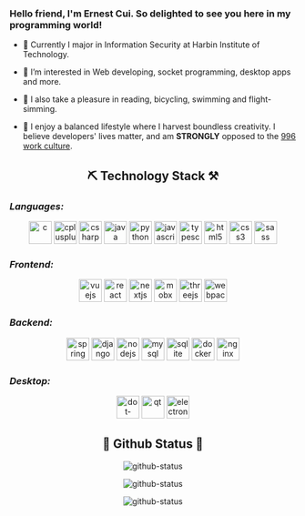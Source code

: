 ### Hello friend, I'm Ernest Cui. So delighted to see you here in my programming world!

- 🏫 Currently I major in Information Security at Harbin Institute of Technology.

- 💖 I’m interested in Web developing, socket programming, desktop apps and more.
- 📔 I also take a pleasure in reading, bicycling, swimming and flight-simming.
- 🥰 I enjoy a balanced lifestyle where I harvest boundless creativity. I believe developers' lives matter, and am **STRONGLY** opposed to the [996 work culture](https://en.wikipedia.org/wiki/996_working_hour_system).

<h2 align="center">⛏️ Technology Stack ⚒️</h2>

### *Languages:*
<p align="center">
<img alt="c" height="40" width="40" src="https://cdn.jsdelivr.net/gh/devicons/devicon/icons/c/c-original.svg" />
<img alt="cplusplus" height="40" width="40" src="https://cdn.jsdelivr.net/gh/devicons/devicon/icons/cplusplus/cplusplus-original.svg" />
<img alt="csharp" height="40" width="40" src="https://cdn.jsdelivr.net/gh/devicons/devicon/icons/csharp/csharp-original.svg" />
<img alt="java" height="40" width="40" src="https://cdn.jsdelivr.net/gh/devicons/devicon/icons/java/java-original.svg" />
<img alt="python" height="40" width="40" src="https://cdn.jsdelivr.net/gh/devicons/devicon/icons/python/python-original.svg" />
<img alt="javascript" height="40" width="40" src="https://cdn.jsdelivr.net/gh/devicons/devicon/icons/javascript/javascript-original.svg" />
<img alt="typescript" height="40" width="40" src="https://cdn.jsdelivr.net/gh/devicons/devicon/icons/typescript/typescript-original.svg" />
<img alt="html5" height="40" width="40" src="https://cdn.jsdelivr.net/gh/devicons/devicon/icons/html5/html5-original.svg" />
<img alt="css3" height="40" width="40" src="https://cdn.jsdelivr.net/gh/devicons/devicon/icons/css3/css3-original.svg" />
<img alt="sass" height="40" width="40" src="https://cdn.jsdelivr.net/gh/devicons/devicon/icons/sass/sass-original.svg" />
</p>

### *Frontend:*
<p align="center">
<img alt="vuejs" height="40" width="40" src="https://cdn.jsdelivr.net/gh/devicons/devicon/icons/vuejs/vuejs-original.svg" />
<img alt="react" height="40" width="40" src="https://cdn.jsdelivr.net/gh/devicons/devicon/icons/react/react-original.svg" />
<img alt="nextjs" height="40" width="40" src="https://cdn.jsdelivr.net/gh/devicons/devicon/icons/nextjs/nextjs-original.svg" />
<img alt="mobx" height="40" width="40" src="https://raw.githubusercontent.com/mobxjs/mobx/main/website/static/img/mobx.png" />
<img alt="threejs" height="40" width="40" src="https://cdn.jsdelivr.net/gh/devicons/devicon/icons/threejs/threejs-original.svg" />
<img alt="webpack" height="40" width="40" src="https://cdn.jsdelivr.net/gh/devicons/devicon/icons/webpack/webpack-original.svg" />
</p>

### *Backend:*
<p align="center">
<img alt="spring" height="40" width="40" src="https://cdn.jsdelivr.net/gh/devicons/devicon/icons/spring/spring-original.svg" />
<img alt="django" height="40" width="40" src="https://cdn.jsdelivr.net/gh/devicons/devicon/icons/django/django-plain.svg" />
<img alt="nodejs" height="40" width="40" src="https://cdn.jsdelivr.net/gh/devicons/devicon/icons/nodejs/nodejs-original.svg" />
<img alt="mysql" height="40" width="40" src="https://cdn.jsdelivr.net/gh/devicons/devicon/icons/mysql/mysql-original.svg" />
<img alt="sqlite" height="40" width="40" src="https://cdn.jsdelivr.net/gh/devicons/devicon/icons/sqlite/sqlite-original.svg" />
<img alt="docker" height="40" width="40" src="https://cdn.jsdelivr.net/gh/devicons/devicon/icons/docker/docker-original.svg" />
<img alt="nginx" height="40" width="40" src="https://cdn.jsdelivr.net/gh/devicons/devicon/icons/nginx/nginx-original.svg" />
</p>

### *Desktop:*
<p align="center">
<img alt="dot-net-wpf-winforms" height="40" width="40" src="https://cdn.jsdelivr.net/gh/devicons/devicon/icons/dot-net/dot-net-original.svg" />
<img alt="qt" height="40" width="40" src="https://cdn.jsdelivr.net/gh/devicons/devicon/icons/qt/qt-original.svg" />
<img alt="electron" height="40" width="40" src="https://cdn.jsdelivr.net/gh/devicons/devicon/icons/electron/electron-original.svg" />
</p>

<h2 align="center">🌟 Github Status 🌛</h2>

<div align="center"><p><img src="https://github-readme-stats.vercel.app/api?username=ErnestThePoet&count_private=true&show_icons=true&theme=vue" alt="github-status" />
<div align="center"><p><img src="https://github-readme-stats.vercel.app/api/wakatime?username=ErnestThePoet&theme=vue&v=2" alt="github-status" />
<div align="center"><p><img src="https://github-readme-stats.vercel.app/api/top-langs/?username=ErnestThePoet&langs_count=8&layout=compact&count_private=true&theme=vue" alt="github-status" />
